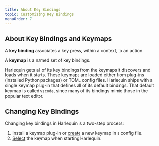 ```yaml
---
title: About Key Bindings
topic: Customizing Key Bindings
menuOrder: 7
---
```


## About Key Bindings and Keymaps

A **key binding** associates a key press, within a context, to an action.

A **keymap** is a named set of key bindings.

Harlequin gets all of its key bindings from the keymaps it discovers and loads when it starts. These keymaps are loaded either from plug-ins (installed Python packages) or TOML config files. Harlequin ships with a single keymap plug-in that defines all of its default bindings. That default keymap is called `vscode`, since many of its bindings mimic those in the popular text editor.

## Changing Key Bindings

Changing key bindings in Harlequin is a two-step process:

1. Install a keymap plug-in or [create](config) a new keymap in a config file.
2. [Select](usage) the keymap when starting Harlequin.
